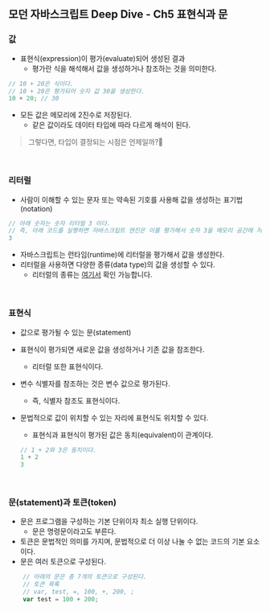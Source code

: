 ## 모던 자바스크립트 Deep Dive - Ch5 표현식과 문
### 값
- 표현식(expression)이 평가(evaluate)되어 생성된 결과
    - 평가란 식을 해석해서 값을 생성하거나 참조하는 것을 의미한다.

```javascript
// 10 + 20은 식이다.
// 10 + 20은 평가되어 숫자 값 30을 생성한다.
10 + 20; // 30
```

- 모든 값은 메모리에 2진수로 저장된다.
    - 같은 값이라도 데이터 타입에 따라 다르게 해석이 된다.

> 그렇다면, 타입이 결정되는 시점은 언제일까?🤔

<br>

### 리터럴
- 사람이 이해할 수 있는 문자 또는 약속된 기호를 사용해 값을 생성하는 표기법(notation)

```javascript
// 아래 숫자는 숫자 리터럴 3 이다.
// 즉, 아래 코드를 실행하면 자바스크립트 엔진은 이를 평가해서 숫자 3을 메모리 공간에 저장한다.
3
```
- 자바스크립트는 런타임(runtime)에 리터럴을 평가해서 값을 생성한다.
- 리터럴을 사용하면 다양한 종류(data type)의 값을 생성할 수 있다.
    - 리터럴의 종류는 [여기서](https://developer.mozilla.org/ko/docs/Web/JavaScript/Guide/Grammar_and_types#리터럴) 확인 가능합니다.

<br>

### 표현식
- 값으로 평가될 수 있는 문(statement)
- 표현식이 평가되면 새로운 값을 생성하거나 기존 값을 참조한다.
    - 리터럴 또한 표현식이다.
- 변수 식별자를 참조하는 것은 변수 값으로 평가된다.
    - 즉, 식별자 참조도 표현식이다.
- 문법적으로 값이 위치할 수 있는 자리에 표현식도 위치할 수 있다.
    - 표현식과 표현식이 평가된 값은 동치(equivalent)이 관계이다.

    ```javascript
    // 1 + 2와 3은 동치이다.
    1 + 2
    3
    ```

<br>

### 문(statement)과 토큰(token)
- 문은 프로그램을 구성하는 기본 단위이자 최소 실행 단위이다.
    - 문은 명령문이라고도 부른다.
- 토큰은 문법적인 의미를 가지며, 문법적으로 더 이상 나눌 수 없는 코드의 기본 요소이다.
- 문은 여러 토큰으로 구성된다.
```javascript
    // 아래의 문은 총 7개의 토큰으로 구성된다.
    // 토큰 목록
    // var, test, =, 100, +, 200, ;
    var test = 100 + 200;
```
